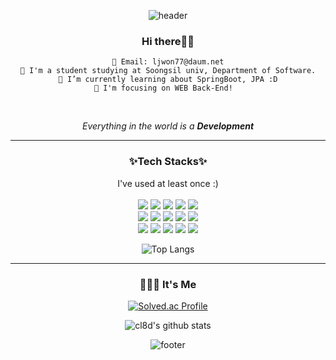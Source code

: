 <div align="center">

![header](https://capsule-render.vercel.app/api?type=waving&color=0:FCC89F,20:EAB8C0,40:FFA5AB,60:D99FFF,80:A8D4FE,100:7ACCDB&height=250&fontColor=ffffff&section=header&text=Jiwon's%20Github&fontSize=90&animation=fadeIn)
<h3>Hi there👋🏻</h3> 

<pre><code>📧 Email: ljwon77@daum.net
📑 I'm a student studying at Soongsil univ, Department of Software.
🌱 I’m currently learning about SpringBoot, JPA :D
👯 I'm focusing on WEB Back-End!  </code></pre>
<br>

*Everything in the world is a **Development***


***
<h3>✨Tech Stacks✨</h3>
I've used at least once :)
<br><br>

<img src="https://img.shields.io/badge/SpringBoot-6DB33F?&logo=SpringBoot&logoColor=white">
<img src="https://img.shields.io/badge/Spring-6DB33F?&logo=Spring&logoColor=white">
<img src="https://img.shields.io/badge/SpringSecurity-6DB33F?&logo=Springsecurity&logoColor=white">
<img src="https://img.shields.io/badge/Java-007396?logo=java&logoColor=white">
<img src="https://img.shields.io/badge/Python-3776AB?logo=python&logoColor=white">
<br>
<img src="https://img.shields.io/badge/C-A8B9CC?logo=c&logoColor=white">
<img src="https://img.shields.io/badge/React-61DAFB?logo=react&logoColor=white">
<img src="https://img.shields.io/badge/TailwindCSS-06B6D4?logo=tailwindcss&logoColor=white">
<img src="https://img.shields.io/badge/MySQL-4479A1?logo=mysql&logoColor=white">
<img src="https://img.shields.io/badge/VsCode-007ACC?logo=visualstudiocode&logoColor=white">
<br>
<img src="https://img.shields.io/badge/Intellij-000000?logo=intellijidea&logoColor=white">
<img src="https://img.shields.io/badge/Github-181717?logo=github&logoColor=white">
<img src="https://img.shields.io/badge/Notion-000000?logo=notion&logoColor=white">
<img src="https://img.shields.io/badge/Postman-FF6C37?logo=postman&logoColor=white">
<img src="https://img.shields.io/badge/Tensorflow-FF6F00?logo=tensorflow&logoColor=white">

<br>

![Top Langs](https://github-readme-stats.vercel.app/api/top-langs/?username=cl8d&hide=jupyter%20notebook&layout=compact)

***

<h3>👩🏻‍💻 It's Me</h3>

[![Solved.ac Profile](http://mazassumnida.wtf/api/v2/generate_badge?boj=ljwon77)](https://solved.ac/ljwon77/)


![cl8d's github stats](https://github-readme-stats.vercel.app/api?username=cl8d&show_icons=true&theme=buefy)


![footer](https://capsule-render.vercel.app/api?type=waving&color=0:FCC89F,20:EAB8C0,40:FFA5AB,60:D99FFF,80:A8D4FE,100:7ACCDB&height=250&fontColor=ffffff&section=footer&animation=fadeIn&stroke=C6C6C6)
</div>
